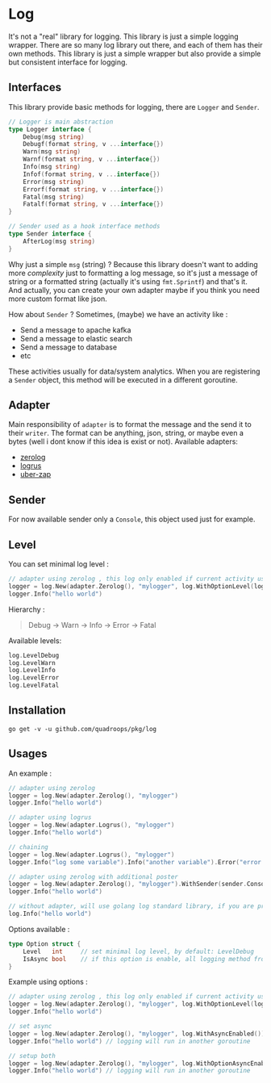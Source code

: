 # Log

It's not a "real" library for logging.  This library is just a simple logging wrapper.  There are so many
log library out there, and each of them has their own methods.  This library is just a simple wrapper but also
provide a simple but consistent interface for logging.

## Interfaces

This library provide basic methods for logging, there are `Logger` and `Sender`. 

```go
// Logger is main abstraction
type Logger interface {
    Debug(msg string)
    Debugf(format string, v ...interface{})
    Warn(msg string)
    Warnf(format string, v ...interface{})
    Info(msg string)
    Infof(format string, v ...interface{})
    Error(msg string)
    Errorf(format string, v ...interface{})
    Fatal(msg string)
    Fatalf(format string, v ...interface{})
}

// Sender used as a hook interface methods
type Sender interface {
    AfterLog(msg string)
} 

```

Why just a simple `msg` (string) ? Because this library doesn't want to adding more _complexity_ just to formatting a log message, so it's just a message of string
or a formatted string (actually it's using `fmt.Sprintf`) and that's it.  And actually, you can create your own adapter maybe if you think you need
more custom format like json.

How about `Sender` ? Sometimes, (maybe) we have an activity like : 

- Send a message to apache kafka
- Send a message to elastic search
- Send a message to database
- etc

These activities usually for data/system analytics.  When you are registering a `Sender` object, this method will be executed in a different goroutine.

## Adapter

Main responsibility of `adapter` is to format the message and the send it to their `writer`.  The format can be anything, json, string, or maybe even a bytes (well i dont know if this idea is exist or not).  Available adapters:

- [zerolog](https://github.com/rs/zerolog)
- [logrus](https://github.com/sirupsen/logrus)
- [uber-zap](https://github.com/uber-go/zap)

## Sender

For now available sender only a `Console`, this object used just for example.

## Level

You can set minimal log level : 

```go
// adapter using zerolog , this log only enabled if current activity using Info
logger = log.New(adapter.Zerolog(), "mylogger", log.WithOptionLevel(log.LevelInfo))
logger.Info("hello world")
```

Hierarchy :

> Debug -> Warn -> Info -> Error -> Fatal 

Available levels:

```go
log.LevelDebug
log.LevelWarn
log.LevelInfo
log.LevelError
log.LevelFatal
```

## Installation

```
go get -v -u github.com/quadroops/pkg/log
```

## Usages

An example :

```go
// adapter using zerolog 
logger = log.New(adapter.Zerolog(), "mylogger")
logger.Info("hello world")

// adapter using logrus
logger = log.New(adapter.Logrus(), "mylogger")
logger.Info("hello world")

// chaining
logger = log.New(adapter.Logrus(), "mylogger")
logger.Info("log some variable").Info("another variable").Error("error here")

// adapter using zerolog with additional poster
logger = log.New(adapter.Zerolog(), "mylogger").WithSender(sender.Console())
logger.Info("hello world")

// without adapter, will use golang log standard library, if you are prefer this way, you can't use `Sender`
log.Info("hello world")
```

Options available :

```go
type Option struct {
    Level   int     // set minimal log level, by default: LevelDebug
    IsAsync bool    // if this option is enable, all logging method from an adapter will run in another goroutines, by default: false
}
```

Example using options :

```go
// adapter using zerolog , this log only enabled if current activity using Info
logger = log.New(adapter.Zerolog(), "mylogger", log.WithOptionLevel(log.LevelInfo))
logger.Info("hello world")

// set async
logger = log.New(adapter.Zerolog(), "mylogger", log.WithAsyncEnabled())
logger.Info("hello world") // logging will run in another goroutine 

// setup both
logger = log.New(adapter.Zerolog(), "mylogger", log.WithOptionAsyncEnabled(), log.WithOptionLevel(log.LevelInfo))
logger.Info("hello world") // logging will run in another goroutine 
```

